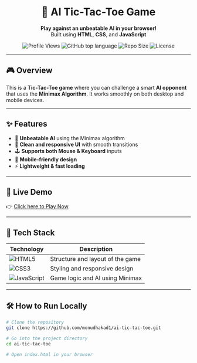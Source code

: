 <h1 align="center">🤖 AI Tic-Tac-Toe Game</h1>

<p align="center">
  <b>Play against an unbeatable AI in your browser!</b><br>
  Built using <strong>HTML</strong>, <strong>CSS</strong>, and <strong>JavaScript</strong>
</p>

<p align="center">
  <img src="https://komarev.com/ghpvc/?username=monudhakad1&style=flat-square&color=blue" alt="Profile Views"/>
  <img alt="GitHub top language" src="https://img.shields.io/github/languages/top/monudhakad1/ai-tic-tac-toe">
  <img alt="Repo Size" src="https://img.shields.io/github/repo-size/monudhakad1/ai-tic-tac-toe">
  <img alt="License" src="https://img.shields.io/github/license/monudhakad1/ai-tic-tac-toe">
</p>

---

## 🎮 Overview

This is a **Tic-Tac-Toe game** where you can challenge a smart **AI opponent** that uses the **Minimax Algorithm**. It works smoothly on both desktop and mobile devices.

---

## ✨ Features

- 🧠 **Unbeatable AI** using the Minimax algorithm
- 🎨 **Clean and responsive UI** with smooth transitions
- 🕹️ **Supports both Mouse & Keyboard** inputs
- 📱 **Mobile-friendly design**
- ⚡ **Lightweight & fast loading**

---

## 🚀 Live Demo

👉 [Click here to Play Now](https://monudhakad1.github.io/ai-tic-tac-toe/)

---

## 🧰 Tech Stack

| Technology | Description |
|------------|-------------|
| ![HTML5](https://img.shields.io/badge/-HTML5-E34F26?logo=html5&logoColor=white) | Structure and layout of the game |
| ![CSS3](https://img.shields.io/badge/-CSS3-1572B6?logo=css3&logoColor=white) | Styling and responsive design |
| ![JavaScript](https://img.shields.io/badge/-JavaScript-F7DF1E?logo=javascript&logoColor=black) | Game logic and AI using Minimax |

---

## 🛠️ How to Run Locally

```bash
# Clone the repository
git clone https://github.com/monudhakad1/ai-tic-tac-toe.git

# Go into the project directory
cd ai-tic-tac-toe

# Open index.html in your browser
